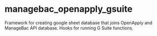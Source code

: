 # managebac_openapply_gsuite
Framework for creating google sheet database that joins OpenApply and ManageBac API database. Hooks for running G Suite functions.

